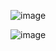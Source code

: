 ![image](https://github.com/user-attachments/assets/c8ac13b2-3b06-4d4e-8516-aa17b0301a68)

![image](https://github.com/user-attachments/assets/434f83ea-c121-422a-9254-e304bddba9db)
